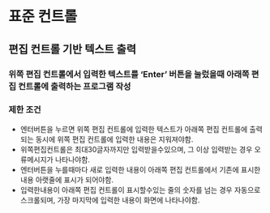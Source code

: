 # 표준 컨트롤
## 편집 컨트롤 기반 텍스트 출력
### 위쪽 편집 컨트롤에서 입력한 텍스트를 ‘Enter’ 버튼을 눌렀을때 아래쪽 편집 컨트롤에 출력하는 프로그램 작성

### 제한 조건
- 엔터버튼을 누르면 위쪽 편집 컨트롤에 입력한 텍스트가 아래쪽 편집 컨트롤에 출력되는 동시에 위쪽 편집 컨트롤에 입력한 내용은 지워져야함. 
- 위쪽편집컨트롤은 최대30글자까지만 입력받을수있으며, 그 이상 입력받는 경우 오류메시지가 나타나야함.
- 엔터버튼을 누를때마다 새로 입력한 내용이 아래쪽 편집 컨트롤에서 기존에 표시한내용 아랫줄에 표시가 되어야함. 
- 입력한내용이 아래쪽 편집 컨트롤이 표시할수있는 줄의 숫자를 넘는 경우 자동으로 스크롤되며, 가장 마지막에 입력한 내용이 화면에 나타나야함.
